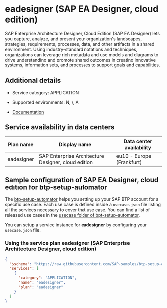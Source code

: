 # eadesigner (SAP EA Designer, cloud edition)

SAP Enterprise Architecture Designer, Cloud Edition (SAP EA Designer) lets you capture, analyze, and present your organization's landscapes, strategies, requirements, processes, data, and other artifacts in a shared environment. Using industry-standard notations and techniques, organizations can leverage rich metadata and use models and diagrams to drive understanding and promote shared outcomes in creating innovative systems, information sets, and processes to support goals and capabilities.

## Additional details
- Service category: APPLICATION
- Supported environments: N, /, A

- [Documentation](https://help.sap.com/viewer/product/EAD_CLOUD/Cloud/en-US)

## Service availability in data centers

| Plan name | Display name | Data center availability  |
|------|----------------|---------------------------|
|  eadesigner  |  SAP Enterprise Architecture Designer, cloud edition  | eu10 - Europe (Frankfurt)  |

## Sample configuration of **SAP EA Designer, cloud edition** for btp-setup-automator

The [btp-setup-automator](https://github.com/SAP-samples/btp-setup-automator) helps you setting up your SAP BTP account for a specific use case. Each use case is defined inside a `usecase.json` file listing all the services necessary to cover that use case. You can find a list of released use cases in the [usecase folder of bpt-setup-automator](https://github.com/SAP-samples/btp-setup-automator/tree/main/usecases).

You can setup a service instance for **eadesigner** by configuring your `usecase.json` file.

### Using the service plan **eadesigner** (SAP Enterprise Architecture Designer, cloud edition)

```json
{
  "$schema": "https://raw.githubusercontent.com/SAP-samples/btp-setup-automator/main/libs/btpsa-usecase.json",
  "services": [
    {
      "category": "APPLICATION",
      "name": "eadesigner",
      "plan": "eadesigner"
    }
  ]
}
```
